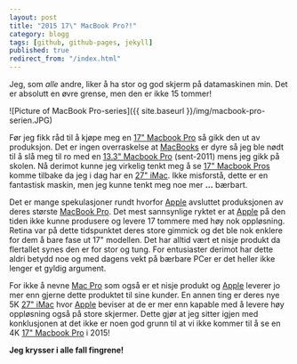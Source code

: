 ```yaml
---
layout: post
title: "2015 17\" MacBook Pro?!"
category: blogg
tags: [github, github-pages, jekyll]
published: true
redirect_from: "/index.html"
---
```


Jeg, som  _alle_ andre, liker å ha stor og god skjerm på datamaskinen min. Det er absolutt en øvre grense, men den er ikke 15 tommer!

![Picture of MacBook Pro-series]({{ site.baseurl }}/img/macbook-pro-serien.JPG)

Før jeg fikk råd til å kjøpe meg en [17" Macbook Pro][MacBookLink] så gikk den ut av produksjon. Det er ingen overraskelse at [MacBooks][MacBookLink] er dyre så jeg ble nødt til å slå meg til ro med en [13.3" Macbook Pro][MacBookLink] (sent-2011) mens jeg gikk på skolen. Nå derimot kunne jeg virkelig tenkt meg å se [17" Macbook Pros][MacBookLink] komme tilbake da jeg i dag har en [27" iMac][iMacLink]. Ikke misforstå, dette er en fantastisk maskin, men jeg kunne tenkt meg noe mer **...** bærbart.

Det er mange spekulasjoner rundt hvorfor [Apple][AppleLink] avsluttet produksjonen av deres største [MacBook Pro][MacBookLink]. Det mest sannsynlige ryktet er at [Apple][AppleLink] på den tiden ikke kunne produsere og levere 17 tommere med høy nok oppløsning. Retina var på dette tidspunktet deres store gimmick og det ble nok enklere for dem å bare fase ut 17" modellen. Det har alltid vært et nisje produkt da flertallet synes den er for stor og tung. For entusiaster derimot har dette aldri betydd noe og med dagens vekt på bærbare PCer er det heller ikke lenger et gyldig argument.

For ikke å nevne [Mac Pro](http://en.wikipedia.org/wiki/Mac_Pro) som også er et nisje produkt og [Apple][AppleLink] leverer jo mer enn gjerne dette produktet til sine kunder. En annen ting er deres nye 5K [27" iMac][iMacLink] hvor [Apple][AppleLink] beviser at de er mer enn kapable med å levere høy oppløsning også på store skjermer. Dette gjør at jeg sitter igjen med konklusjonen at det ikke er noen god grunn til at vi ikke kommer til å se en 4K [17" Macbook Pro][MacBookLink] i 2015!

**Jeg krysser i alle fall fingrene!**

[MacBookLink]: http://no.wikipedia.org/wiki/MacBook_Pro
[AppleLink]: http://no.wikipedia.org/wiki/Apple
[iMacLink]: http://no.wikipedia.org/wiki/IMac